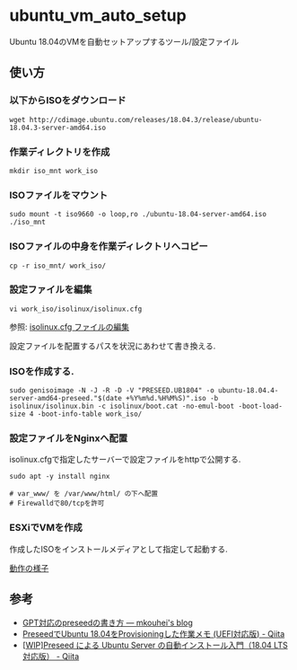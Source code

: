 # ubuntu_vm_auto_setup

Ubuntu 18.04のVMを自動セットアップするツール/設定ファイル

## 使い方

### 以下からISOをダウンロード

```shell
wget http://cdimage.ubuntu.com/releases/18.04.3/release/ubuntu-18.04.3-server-amd64.iso
```

### 作業ディレクトリを作成

```shell
mkdir iso_mnt work_iso
```

### ISOファイルをマウント

```shell
sudo mount -t iso9660 -o loop,ro ./ubuntu-18.04-server-amd64.iso ./iso_mnt
```

### ISOファイルの中身を作業ディレクトリへコピー

```shell
cp -r iso_mnt/ work_iso/
```

### 設定ファイルを編集

```shell
vi work_iso/isolinux/isolinux.cfg
```

参照: [isolinux.cfg ファイルの編集](https://qiita.com/wnoguchi/items/9a9092dd23eea88d435f#isolinuxcfg-ファイルの編集)

設定ファイルを配置するパスを状況にあわせて書き換える.

### ISOを作成する.

```shell
sudo genisoimage -N -J -R -D -V "PRESEED.UB1804" -o ubuntu-18.04.4-server-amd64-preseed."$(date +%Y%m%d.%H%M%S)".iso -b isolinux/isolinux.bin -c isolinux/boot.cat -no-emul-boot -boot-load-size 4 -boot-info-table work_iso/

```

### 設定ファイルをNginxへ配置

isolinux.cfgで指定したサーバーで設定ファイルをhttpで公開する.

```shell
sudo apt -y install nginx

# var_www/ を /var/www/html/ の下へ配置
# Firewalldで80/tcpを許可
```

### ESXiでVMを作成

作成したISOをインストールメディアとして指定して起動する.

[動作の様子](https://drive.google.com/open?id=1Wxj9oQUOgfO6poKI1XvTwWGY4xBQgAyx)

## 参考

- [GPT対応のpreseedの書き方 — mkouhei's blog](https://d.palmtb.net/2012/12/14/writing_preseed_for_gpt.html)
- [PreseedでUbuntu 18.04をProvisioningした作業メモ (UEFI対応版) - Qiita](https://qiita.com/YasuhiroABE/items/135a5507b6d47363ab31)
- [[WIP]Preseed による Ubuntu Server の自動インストール入門（18.04 LTS対応版） - Qiita](https://qiita.com/wnoguchi/items/9a9092dd23eea88d435f#isolinuxcfg-%E3%83%95%E3%82%A1%E3%82%A4%E3%83%AB%E3%81%AE%E7%B7%A8%E9%9B%86)
